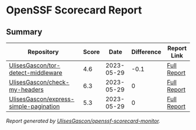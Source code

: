 # OpenSSF Scorecard Report

## Summary

| Repository | Score | Date | Difference | Report Link |
| -- | -- | -- | -- | -- |
| [UlisesGascon/tor-detect-middleware](https://github.com/UlisesGascon/tor-detect-middleware) | 4.6 | 2023-05-29 | -0.1 | [Full Report](https://deps.dev/project/github/ulisesgascon%2Ftor-detect-middleware) |
| [UlisesGascon/check-my-headers](https://github.com/UlisesGascon/check-my-headers) | 6.3 | 2023-05-29 | 0 | [Full Report](https://deps.dev/project/github/ulisesgascon%2Fcheck-my-headers) |
| [UlisesGascon/express-simple-pagination](https://github.com/UlisesGascon/express-simple-pagination) | 5.3 | 2023-05-29 | 0 | [Full Report](https://deps.dev/project/github/ulisesgascon%2Fexpress-simple-pagination) |

_Report generated by [UlisesGascon/openssf-scorecard-monitor](https://github.com/UlisesGascon/openssf-scorecard-monitor)._